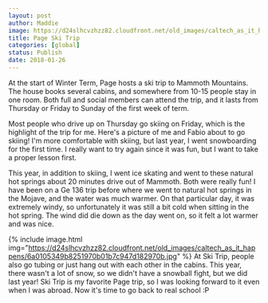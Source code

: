 ```yaml
---
layout: post
author: Maddie
image: https://d24slhcvzhzz82.cloudfront.net/old_images/caltech_as_it_happens/6a0105349b8251970b01b7c947d18e970b.jpg
title: Page Ski Trip
categories: [global]
status: Publish
date: 2018-01-26
---
```


At the start of Winter Term, Page hosts a ski trip to Mammoth Mountains. The house books several cabins, and somewhere from 10-15 people stay in one room. Both full and social members can attend the trip, and it lasts from Thursday or Friday to Sunday of the first week of term.

Most people who drive up on Thursday go skiing on Friday, which is the highlight of the trip for me. Here's a picture of me and Fabio about to go skiing! I'm more comfortable with skiing, but last year, I went snowboarding for the first time. I really want to try again since it was fun, but I want to take a proper lesson first.

This year, in addition to skiing, I went ice skating and went to these natural hot springs about 20 minutes drive out of Mammoth. Both were really fun! I have been on a Ge 136 trip before where we went to natural hot springs in the Mojave, and the water was much warmer. On that particular day, it was extremely windy, so unfortunately it was still a bit cold when sitting in the hot spring. The wind did die down as the day went on, so it felt a lot warmer and was nice.


{% include image.html img="https://d24slhcvzhzz82.cloudfront.net/old_images/caltech_as_it_happens/6a0105349b8251970b01b7c947d182970b.jpg" %}
At Ski Trip, people also go tubing or just hang out with each other in the cabins. This year, there wasn't a lot of snow, so we didn't have a snowball fight, but we did last year! Ski Trip is my favorite Page trip, so I was looking forward to it even when I was abroad. Now it's time to go back to real school :P
